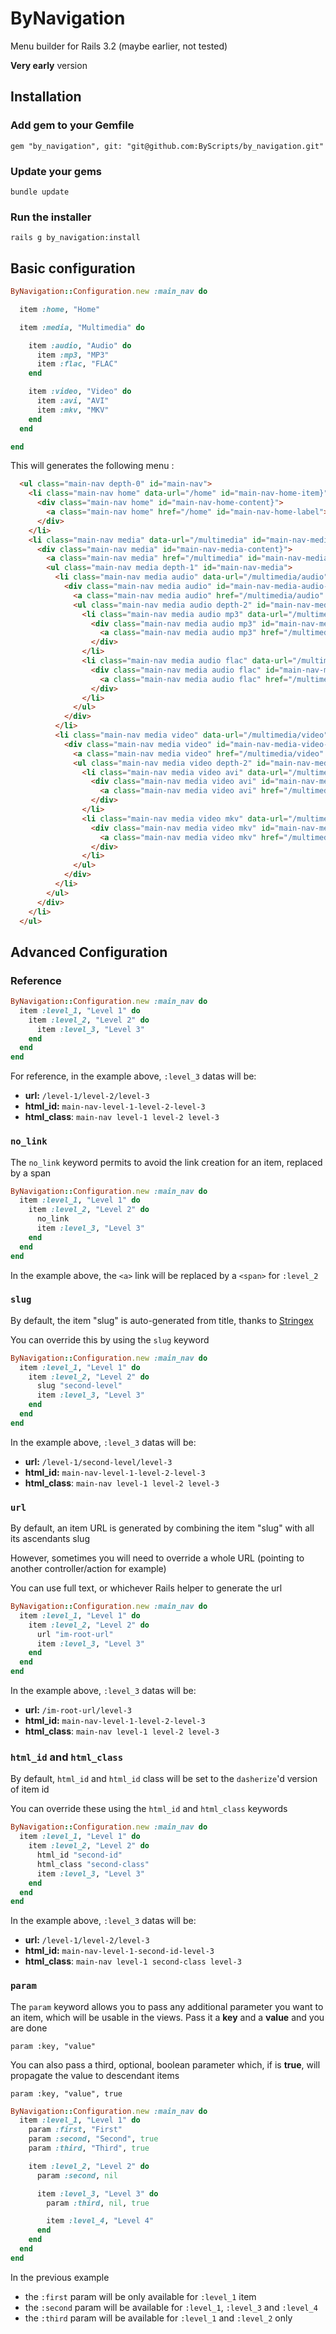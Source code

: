 ByNavigation
============

Menu builder for Rails 3.2 (maybe earlier, not tested)

**Very early** version

Installation
------------

### Add gem to your Gemfile

    gem "by_navigation", git: "git@github.com:ByScripts/by_navigation.git"

### Update your gems

    bundle update

### Run the installer

    rails g by_navigation:install


Basic configuration
-------------------

```ruby
ByNavigation::Configuration.new :main_nav do

  item :home, "Home"

  item :media, "Multimedia" do

    item :audio, "Audio" do
      item :mp3, "MP3"
      item :flac, "FLAC"
    end

    item :video, "Video" do
      item :avi, "AVI"
      item :mkv, "MKV"
    end
  end

end
```

This will generates the following menu :

```html
  <ul class="main-nav depth-0" id="main-nav">
    <li class="main-nav home" data-url="/home" id="main-nav-home-item}">
      <div class="main-nav home" id="main-nav-home-content}">
        <a class="main-nav home" href="/home" id="main-nav-home-label">Home</a>
      </div>
    </li>
    <li class="main-nav media" data-url="/multimedia" id="main-nav-media-item}">
      <div class="main-nav media" id="main-nav-media-content}">
        <a class="main-nav media" href="/multimedia" id="main-nav-media-label">Multimedia</a>
        <ul class="main-nav media depth-1" id="main-nav-media">
          <li class="main-nav media audio" data-url="/multimedia/audio" id="main-nav-media-audio-item}">
            <div class="main-nav media audio" id="main-nav-media-audio-content}">
              <a class="main-nav media audio" href="/multimedia/audio" id="main-nav-media-audio-label">Audio</a>
              <ul class="main-nav media audio depth-2" id="main-nav-media-audio">
                <li class="main-nav media audio mp3" data-url="/multimedia/audio/mp3" id="main-nav-media-audio-mp3-item}">
                  <div class="main-nav media audio mp3" id="main-nav-media-audio-mp3-content}">
                    <a class="main-nav media audio mp3" href="/multimedia/audio/mp3" id="main-nav-media-audio-mp3-label">MP3</a>
                  </div>
                </li>
                <li class="main-nav media audio flac" data-url="/multimedia/audio/flac" id="main-nav-media-audio-flac-item}">
                  <div class="main-nav media audio flac" id="main-nav-media-audio-flac-content}">
                    <a class="main-nav media audio flac" href="/multimedia/audio/flac" id="main-nav-media-audio-flac-label">FLAC</a>
                  </div>
                </li>
              </ul>
            </div>
          </li>
          <li class="main-nav media video" data-url="/multimedia/video" id="main-nav-media-video-item}">
            <div class="main-nav media video" id="main-nav-media-video-content}">
              <a class="main-nav media video" href="/multimedia/video" id="main-nav-media-video-label">Video</a>
              <ul class="main-nav media video depth-2" id="main-nav-media-video">
                <li class="main-nav media video avi" data-url="/multimedia/video/avi" id="main-nav-media-video-avi-item}">
                  <div class="main-nav media video avi" id="main-nav-media-video-avi-content}">
                    <a class="main-nav media video avi" href="/multimedia/video/avi" id="main-nav-media-video-avi-label">AVI</a>
                  </div>
                </li>
                <li class="main-nav media video mkv" data-url="/multimedia/video/mkv" id="main-nav-media-video-mkv-item}">
                  <div class="main-nav media video mkv" id="main-nav-media-video-mkv-content}">
                    <a class="main-nav media video mkv" href="/multimedia/video/mkv" id="main-nav-media-video-mkv-label">MKV</a>
                  </div>
                </li>
              </ul>
            </div>
          </li>
        </ul>
      </div>
    </li>
  </ul>
```

Advanced Configuration
----------------------

### Reference

```ruby
ByNavigation::Configuration.new :main_nav do
  item :level_1, "Level 1" do
    item :level_2, "Level 2" do
      item :level_3, "Level 3"
    end
  end
end
```

For reference, in the example above, `:level_3` datas will be:
  * **url:** `/level-1/level-2/level-3`
  * **html_id:** `main-nav-level-1-level-2-level-3`
  * **html_class**: `main-nav level-1 level-2 level-3`

### `no_link`

The `no_link` keyword permits to avoid the link creation for an item, replaced
by a span

```ruby
ByNavigation::Configuration.new :main_nav do
  item :level_1, "Level 1" do
    item :level_2, "Level 2" do
      no_link
      item :level_3, "Level 3"
    end
  end
end
```

In the example above, the `<a>` link will be replaced by a `<span>` for `:level_2`


### `slug`

By default, the item "slug" is auto-generated from title, thanks to [Stringex][stringex]

You can override this by using the `slug` keyword

```ruby
ByNavigation::Configuration.new :main_nav do
  item :level_1, "Level 1" do
    item :level_2, "Level 2" do
      slug "second-level"
      item :level_3, "Level 3"
    end
  end
end
```

In the example above, `:level_3` datas will be:
  * **url:** `/level-1/second-level/level-3`
  * **html_id:** `main-nav-level-1-level-2-level-3`
  * **html_class**: `main-nav level-1 level-2 level-3`

### `url`

By default, an item URL is generated by combining the item "slug" with all its
ascendants slug

However, sometimes you will need to override a whole URL
(pointing to another controller/action for example)

You can use full text, or whichever Rails helper to generate the url

```ruby
ByNavigation::Configuration.new :main_nav do
  item :level_1, "Level 1" do
    item :level_2, "Level 2" do
      url "im-root-url"
      item :level_3, "Level 3"
    end
  end
end
```

In the example above, `:level_3` datas will be:
  * **url:** `/im-root-url/level-3`
  * **html_id:** `main-nav-level-1-level-2-level-3`
  * **html_class**: `main-nav level-1 level-2 level-3`

### `html_id` and `html_class`

By default, `html_id` and `html_id` class will be set to the `dasherize`'d
version of item id

You can override these using the `html_id` and `html_class` keywords

```ruby
ByNavigation::Configuration.new :main_nav do
  item :level_1, "Level 1" do
    item :level_2, "Level 2" do
      html_id "second-id"
      html_class "second-class"
      item :level_3, "Level 3"
    end
  end
end
```

In the example above, `:level_3` datas will be:
  * **url:** `/level-1/level-2/level-3`
  * **html_id:** `main-nav-level-1-second-id-level-3`
  * **html_class**: `main-nav level-1 second-class level-3`

### `param`

The `param` keyword allows you to pass any additional parameter you want
to an item, which will be usable in the views.
Pass it a **key** and a **value** and you are done

`param :key, "value"`

You can also pass a third, optional, boolean parameter which, if is **true**,
will propagate the value to descendant items

`param :key, "value", true`

```ruby
ByNavigation::Configuration.new :main_nav do
  item :level_1, "Level 1" do
    param :first, "First"
    param :second, "Second", true
    param :third, "Third", true

    item :level_2, "Level 2" do
      param :second, nil

      item :level_3, "Level 3" do
        param :third, nil, true

        item :level_4, "Level 4"
      end
    end
  end
end
```

In the previous example

  * the `:first` param will be only available for `:level_1` item
  * the `:second` param will be available for `:level_1`, `:level_3` and `:level_4`
  * the `:third` param will be available for `:level_1` and `:level_2` only


[stringex]: https://github.com/rsl/stringex
